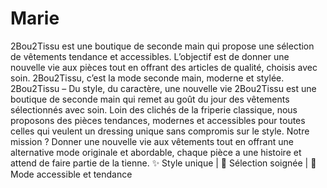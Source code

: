 # Marie
2Bou2Tissu est une boutique de seconde main qui propose une sélection de vêtements tendance et accessibles. L’objectif est de donner une nouvelle vie aux pièces tout en offrant des articles de qualité, choisis avec soin. 2Bou2Tissu, c’est la mode seconde main, moderne et stylée.
2Bou2Tissu – Du style, du caractère, une nouvelle vie 
2Bou2Tissu est une boutique de seconde main qui remet au goût du jour des vêtements sélectionnés avec soin. Loin des clichés de la friperie classique, nous proposons des pièces tendances, modernes et accessibles pour toutes celles qui veulent un dressing unique sans compromis sur le style.
Notre mission ? Donner une nouvelle vie aux vêtements tout en offrant une alternative mode originale et abordable, chaque pièce a une histoire et attend de faire partie de la tienne.
✨ Style unique | 👗 Sélection soignée | 💖 Mode accessible et tendance
